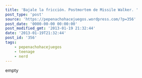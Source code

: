 ```yaml
---
title: 'Bajale la fricción. Postmortem de Missile Walker. '
post_type: 'post'
source: 'https://pepenachohacejuegos.wordpress.com/?p=356'
post_date: '0000-00-00 00:00:00'
post_modified_gmt: '2013-01-19 21:32:44'
date: '2013-01-19T21:32:44'
post_id: '356'
tags:
    - pepenachohacejuegos
    - teenage
    - nerd
---
```

empty
